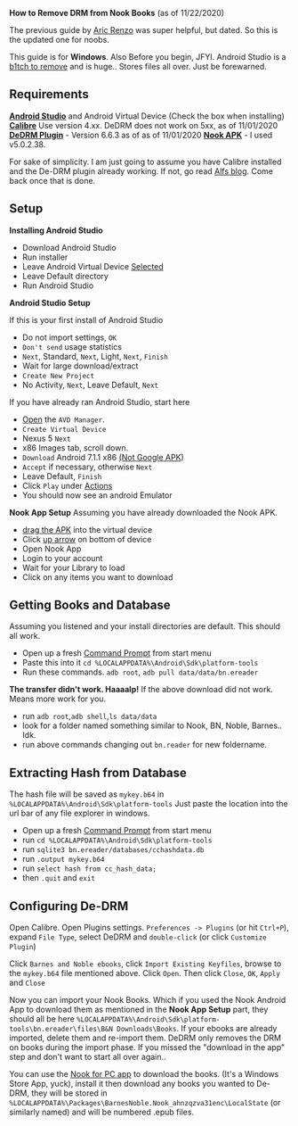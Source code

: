 **How to Remove DRM from Nook Books** (as of 11/22/2020)

The previous guide by [Aric Renzo](https://www.aricrenzo.com/2019-12-13-Liberate-Your-Nook-Ebooks/ "Aric Renzo") was super helpful, but dated. So this is the updated one for noobs.

This guide is for **Windows**. Also Before you begin, JFYI. Android Studio is a [b1tch to remove](https://stackoverflow.com/questions/39953495/how-to-completely-uninstall-android-studio-from-windowsv10 "beach to remove") and is huge.. Stores files all over. Just be forewarned.

## Requirements

**[Android Studio](https://developer.android.com/studio/ "Android Studio")** and Android Virtual Device (Check the box when installing)
**[Calibre](https://download.calibre-ebook.com/ "Calibre")** Use version 4.xx. DeDRM does not work on 5xx, as of 11/01/2020
**[DeDRM Plugin](https://github.com/apprenticeharper/DeDRM_tools/releases/latest "DeDRM Plugin")** - Version 6.6.3 as of as of 11/01/2020
**[Nook APK](https://apkpure.com/nook-read-ebooks-magazines/bn.ereader/versions)** - I used v5.0.2.38.

For sake of simplicity. I am just going to assume you have Calibre installed and the De-DRM plugin already working. If not, go read [Alfs blog](https://apprenticealf.wordpress.com/ "Alf's blog"). Come back once that is done.

## Setup

**Installing Android Studio**
- Download Android Studio
- Run installer
- Leave Android Virtual Device [Selected](https://github.com/L0garithmic/remove-nook-drm-2020/blob/main/images/001-avd.jpg) 
- Leave Default directory
- Run Android Studio

**Android Studio Setup**

If this is your first install of Android Studio
- Do not import settings, `OK`
- `Don't send` usage statistics
- `Next`, Standard, `Next`, Light, `Next`, `Finish`
- Wait for large download/extract
- `Create New Project`
- No Activity, `Next`, Leave Default, `Next`

If you have already ran Android Studio, start here
- [Open](https://github.com/L0garithmic/remove-nook-drm-2020/blob/main/images/002-avdmgr.jpg) the `AVD Manager`.
- `Create Virtual Device`
- Nexus 5 `Next`
- x86 Images tab, scroll down.
- `Download` Android 7.1.1 x86 [(Not Google APK](https://github.com/L0garithmic/remove-nook-drm-2020/blob/main/images/003-nougat.jpg))
- `Accept` if necessary, otherwise `Next`
- Leave Default, `Finish`
- Click `Play` under [Actions](https://github.com/L0garithmic/remove-nook-drm-2020/blob/main/images/004-playact.jpg)
- You should now see an android Emulator

**Nook App Setup**
Assuming you have already downloaded the Nook APK. 
- [drag the APK](https://github.com/L0garithmic/remove-nook-drm-2020/blob/main/images/005-dragapk.jpg) into the virtual device
- Click [up arrow](https://github.com/L0garithmic/remove-nook-drm-2020/blob/main/images/006-uparrow.jpg) on bottom of device
- Open Nook App
- Login to your account
- Wait for your Library to load
- Click on any items you want to download

## Getting Books and Database

Assuming you listened and your install directories are default. This should all work.
- Open up a fresh [Command Prompt](https://www.lifewire.com/how-to-open-command-prompt-2618089 "CMD") from start menu
- Paste this into it `cd %LOCALAPPDATA%\Android\Sdk\platform-tools`
- Run these commands. `adb root`, `adb pull data/data/bn.ereader`

**The transfer didn\'t work. Haaaalp!**
If the above download did not work. Means more work for you.
- run `adb root`,`adb shell`,`ls data/data`
- look for a folder named something similar to Nook, BN, Noble, Barnes.. Idk.
- run above commands changing out `bn.reader` for new foldername.

## Extracting Hash from Database
The hash file will be saved as `mykey.b64` in `%LOCALAPPDATA%\Android\Sdk\platform-tools`
Just paste the location into the url bar of any file explorer in windows.
- Open up a fresh [Command Prompt](https://www.lifewire.com/how-to-open-command-prompt-2618089 "CMD") from start menu
- run `cd %LOCALAPPDATA%\Android\Sdk\platform-tools`
- run `sqlite3 bn.ereader/databases/cchashdata.db`
- run `.output mykey.b64`
- run `select hash from cc_hash_data;`
- then `.quit` and `exit`

## Configuring De-DRM
Open Calibre. Open Plugins settings. `Preferences -> Plugins` (or hit `Ctrl+P`), expand `File Type`, select DeDRM and `double-click` (or click `Customize Plugin`)

Click `Barnes and Noble ebooks`, click `Import Existing Keyfiles`, browse to the `mykey.b64` file mentioned above. Click `Open`. Then click `Close`, `OK`, `Apply` and `Close`

Now you can import your Nook Books. Which if you used the Nook Android App to download them as mentioned in the **Nook App Setup** part, they should all be here `%LOCALAPPDATA%\Android\Sdk\platform-tools\bn.ereader\files\B&N Downloads\Books`. If your ebooks are already imported, delete them and re-import them. DeDRM only removes the DRM on books during the import phase. If you missed the \"download in the app\" step and don\'t want to start all over again..

You can use the [Nook for PC app](http://www.nook.com/nookapp/ "Nook for PC app") to download the books. (It\'s a Windows Store App, yuck), install it then download any books you wanted to De-DRM, they will be stored in  `%LOCALAPPDATA%\Packages\BarnesNoble.Nook_ahnzqzva31enc\LocalState` (or similarly named) and will be numbered .epub files.
